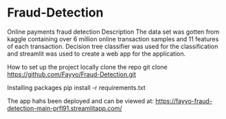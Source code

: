 # Fraud-Detection
Online payments fraud detection
Description
The data set was gotten from kaggle containing over 6 million online transaction samples and 11 features of each transaction. Decision tree classifier was used for the classification and streamlit was used to create a web app for the application. 

How to set up the project locally
clone the repo git clone https://github.com/Fayyo/Fraud-Detection.git

Installing packages pip install -r requirements.txt

The app hahs been deployed and can be viewed at: https://fayyo-fraud-detection-main-prfl91.streamlitapp.com/
